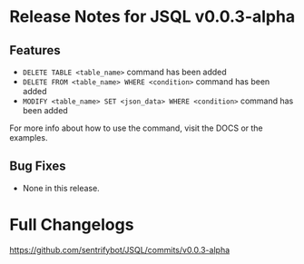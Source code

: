 # Release Notes for JSQL v0.0.3-alpha

## Features
- `DELETE TABLE <table_name>` command has been added
- `DELETE FROM <table_name> WHERE <condition>` command has been added
- `MODIFY <table_name> SET <json_data> WHERE <condition>` command has been added

For more info about how to use the command, visit the DOCS or the examples.

## Bug Fixes
- None in this release.

# Full Changelogs

https://github.com/sentrifybot/JSQL/commits/v0.0.3-alpha